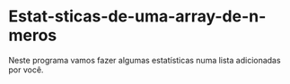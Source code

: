 # Estat-sticas-de-uma-array-de-n-meros
Neste programa vamos fazer algumas estatísticas numa lista adicionadas por você.
